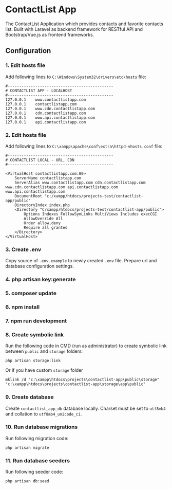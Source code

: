 # ContactList App

The ContactList Application which provides contacts and favorite contacts list. Built with Laravel as backend framework for RESTful API and Bootstrap/Vue.js as frontend frameworks.

## Configuration

### 1. Edit hosts file
Add following lines to `C:\Windows\System32\drivers\etc\hosts` file:

    #----------------------------------------------
    # CONTACTLIST APP - LOCALHOST
    #----------------------------------------------
    127.0.0.1    www.contactlistapp.com
    127.0.0.1    contactlistapp.com
    127.0.0.1    www.cdn.contactlistapp.com
    127.0.0.1    cdn.contactlistapp.com
    127.0.0.1    www.api.contactlistapp.com
    127.0.0.1    api.contactlistapp.com

### 2. Edit hosts file

Add following lines to `C:\xampp\apache\conf\extra\httpd-vhosts.conf` file:

    #----------------------------------------------
    # CONTACTLIST LOCAL - URL, CDN
    #----------------------------------------------

    <VirtualHost contactlistapp.com:80>
        ServerName contactlistapp.com
        ServerAlias www.contactlistapp.com cdn.contactlistapp.com www.cdn.contactlistapp.com api.contactlistapp.com www.api.contactlistapp.com
        DocumentRoot "c:/xampp/htdocs/projects-test/contactlist-app/public"
        DirectoryIndex index.php
        <Directory "C/xampp/htdocs/projects-test/contactlist-app/public">
            Options Indexes FollowSymLinks MultiViews Includes execCGI
            AllowOverride All
            Order allow,deny
            Require all granted
        </Directory>
    </VirtualHost>


### 3. Create .env

Copy source of `.env.example` to newly created `.env` file. Prepare url and database configuration settings.

### 4. php artisan key:generate

### 5. composer update

### 6. npm install

### 7. npm run development

### 8. Create symbolic link

Run the following code in CMD (run as administrator) to create symbolic link between `public` and `storage` folders:

    php artisan storage:link

Or if you have custom `storage` folder

    mklink /d "c:\xampp\htdocs\projects\contactlist-app\public\storage" "c:\xampp\htdocs\projects\contactlist-app\storage\app\public"

### 9. Create database

Create `contactlist_app_db` database locally. Charset must be set to `utf8mb4` and collation to `utf8mb4_unicode_ci`.

### 10. Run database migrations

Run following migration code:

    php artisan migrate

### 11. Run database seeders

Run following seeder code:

    php artisan db:seed
